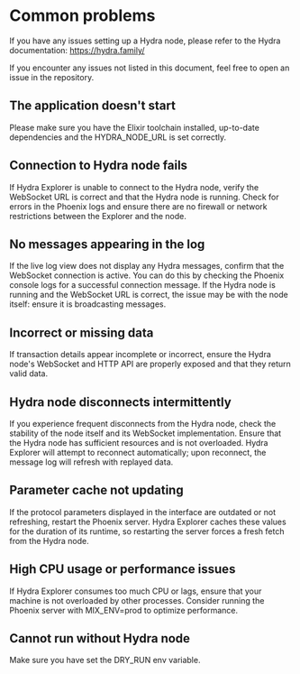 # Common problems

If you have any issues setting up a Hydra node, please refer to the Hydra documentation: https://hydra.family/

If you encounter any issues not listed in this document, feel free to open an issue in the repository.

## The application doesn't start
Please make sure you have the Elixir toolchain installed, up-to-date dependencies and the HYDRA_NODE_URL is set
correctly.

## Connection to Hydra node fails
If Hydra Explorer is unable to connect to the Hydra node, verify the WebSocket URL is correct and that the Hydra node is
running. Check for errors in the Phoenix logs and ensure there are no firewall or network restrictions between the
Explorer and the node.

## No messages appearing in the log
If the live log view does not display any Hydra messages, confirm that the WebSocket connection is active. You can do
this by checking the Phoenix console logs for a successful connection message. If the Hydra node is running and the
WebSocket URL is correct, the issue may be with the node itself: ensure it is broadcasting messages.

## Incorrect or missing data
If transaction details appear incomplete or incorrect, ensure the Hydra node's WebSocket and HTTP API are properly
exposed and that they return valid data.

## Hydra node disconnects intermittently
If you experience frequent disconnects from the Hydra node, check the stability of the node itself and its WebSocket
implementation. Ensure that the Hydra node has sufficient resources and is not overloaded. Hydra Explorer will attempt
to reconnect automatically; upon reconnect, the message log will refresh with replayed data.

## Parameter cache not updating
If the protocol parameters displayed in the interface are outdated or not refreshing, restart the Phoenix server. Hydra
Explorer caches these values for the duration of its runtime, so restarting the server forces a fresh fetch from the
Hydra node.

## High CPU usage or performance issues
If Hydra Explorer consumes too much CPU or lags, ensure that your machine is not overloaded by other processes. Consider
running the Phoenix server with MIX_ENV=prod to optimize performance.

## Cannot run without Hydra node
Make sure you have set the DRY_RUN env variable.

